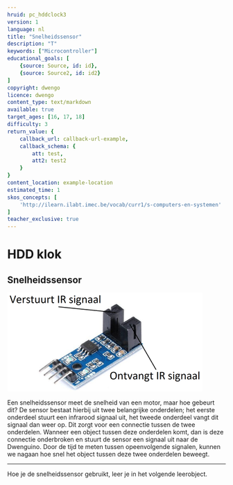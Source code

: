 ```yaml
---
hruid: pc_hddclock3
version: 1
language: nl
title: "Snelheidssensor"
description: "T"
keywords: ["Microcontroller"]
educational_goals: [
    {source: Source, id: id}, 
    {source: Source2, id: id2}
]
copyright: dwengo
licence: dwengo
content_type: text/markdown
available: true
target_ages: [16, 17, 18]
difficulty: 3
return_value: {
    callback_url: callback-url-example,
    callback_schema: {
        att: test,
        att2: test2
    }
}
content_location: example-location
estimated_time: 1
skos_concepts: [
    'http://ilearn.ilabt.imec.be/vocab/curr1/s-computers-en-systemen'
]
teacher_exclusive: true
---
```


# HDD klok

## Snelheidssensor

<img src="embed/snelheidssensor_aangeduid.png" alt="Een afbeelding van de onderdelen van een snelheidssensor." title="Een afbeelding van de onderdelen van een snelheidssensor."></img>

Een snelheidssensor meet de snelheid van een motor, maar hoe gebeurt dit? De sensor bestaat hierbij uit twee belangrijke onderdelen; het eerste onderdeel stuurt een infrarood signaal uit, het tweede onderdeel vangt dit signaal dan weer op. Dit zorgt voor een connectie tussen de twee onderdelen. Wanneer een object tussen deze onderdelen komt, dan is deze connectie onderbroken en stuurt de sensor een signaal uit naar de Dwenguino. Door de tijd te meten tussen opeenvolgende signalen, kunnen we nagaan hoe snel het object tussen deze twee onderdelen beweegt. 


***

Hoe je de snelheidssensor gebruikt, leer je in het volgende leerobject.